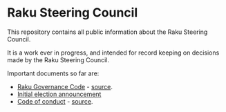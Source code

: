 # Raku Steering Council

This repository contains all public information about the Raku Steering Council.

It is a work ever in progress, and intended for record keeping on decisions
made by the Raku Steering Council.

Important documents so far are:

- [Raku Governance Code](papers/Raku_Steering_Council_Code) - [source](https://github.com/Raku/RSC/blob/main/papers/Raku_Steering_Council_Code.md).
- [Initial election announcement](https://github.com/Raku/RSC/blob/main/announcements/20200720.md)
- [Code of conduct](papers/CoC) - [source](https://github.com/Raku/Raku-Steering-Council/blob/main/papers/code_of_conduct.md).
